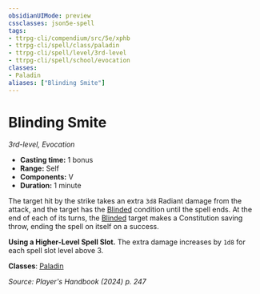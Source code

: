```yaml
---
obsidianUIMode: preview
cssclasses: json5e-spell
tags:
- ttrpg-cli/compendium/src/5e/xphb
- ttrpg-cli/spell/class/paladin
- ttrpg-cli/spell/level/3rd-level
- ttrpg-cli/spell/school/evocation
classes:
- Paladin
aliases: ["Blinding Smite"]
---
```

# Blinding Smite
*3rd-level, Evocation*  


- **Casting time:** 1 bonus
- **Range:** Self
- **Components:** V
- **Duration:** 1 minute

The target hit by the strike takes an extra `3d8` Radiant damage from the attack, and the target has the [Blinded](3-Mechanics/CLI/rules/conditions.md#Blinded) condition until the spell ends. At the end of each of its turns, the [Blinded](3-Mechanics/CLI/rules/conditions.md#Blinded) target makes a Constitution saving throw, ending the spell on itself on a success.

**Using a Higher-Level Spell Slot.** The extra damage increases by `1d8` for each spell slot level above 3.

**Classes**: [Paladin](list-spells-classes-paladin)

*Source: Player's Handbook (2024) p. 247*